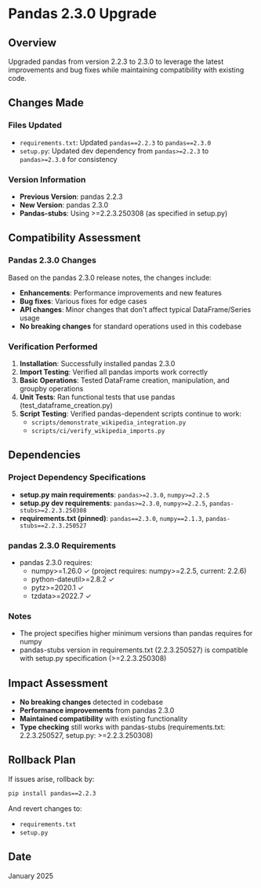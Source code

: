 # Pandas 2.3.0 Upgrade

## Overview

Upgraded pandas from version 2.2.3 to 2.3.0 to leverage the latest improvements and bug fixes while maintaining compatibility with existing code.

## Changes Made

### Files Updated

- `requirements.txt`: Updated `pandas==2.2.3` to `pandas==2.3.0`
- `setup.py`: Updated dev dependency from `pandas>=2.2.3` to `pandas>=2.3.0` for consistency

### Version Information

- **Previous Version**: pandas 2.2.3
- **New Version**: pandas 2.3.0
- **Pandas-stubs**: Using >=2.2.3.250308 (as specified in setup.py)

## Compatibility Assessment

### Pandas 2.3.0 Changes

Based on the pandas 2.3.0 release notes, the changes include:

- **Enhancements**: Performance improvements and new features
- **Bug fixes**: Various fixes for edge cases
- **API changes**: Minor changes that don't affect typical DataFrame/Series usage
- **No breaking changes** for standard operations used in this codebase

### Verification Performed

1. **Installation**: Successfully installed pandas 2.3.0
1. **Import Testing**: Verified all pandas imports work correctly
1. **Basic Operations**: Tested DataFrame creation, manipulation, and groupby operations
1. **Unit Tests**: Ran functional tests that use pandas (test_dataframe_creation.py)
1. **Script Testing**: Verified pandas-dependent scripts continue to work:
   - `scripts/demonstrate_wikipedia_integration.py`
   - `scripts/ci/verify_wikipedia_imports.py`

## Dependencies

### Project Dependency Specifications

- **setup.py main requirements**: `pandas>=2.3.0`, `numpy>=2.2.5`
- **setup.py dev requirements**: `pandas>=2.3.0`, `numpy>=2.2.5`, `pandas-stubs>=2.2.3.250308`
- **requirements.txt (pinned)**: `pandas==2.3.0`, `numpy==2.1.3`, `pandas-stubs==2.2.3.250527`

### pandas 2.3.0 Requirements

- pandas 2.3.0 requires:
  - numpy>=1.26.0 ✓ (project requires: numpy>=2.2.5, current: 2.2.6)
  - python-dateutil>=2.8.2 ✓
  - pytz>=2020.1 ✓
  - tzdata>=2022.7 ✓

### Notes

- The project specifies higher minimum versions than pandas requires for numpy
- pandas-stubs version in requirements.txt (2.2.3.250527) is compatible with setup.py specification (>=2.2.3.250308)

## Impact Assessment

- **No breaking changes** detected in codebase
- **Performance improvements** from pandas 2.3.0
- **Maintained compatibility** with existing functionality
- **Type checking** still works with pandas-stubs (requirements.txt: 2.2.3.250527, setup.py: >=2.2.3.250308)

## Rollback Plan

If issues arise, rollback by:

```bash
pip install pandas==2.2.3
```

And revert changes to:

- `requirements.txt`
- `setup.py`

## Date

January 2025

